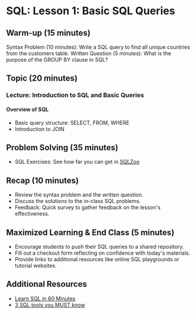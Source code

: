 # SQL: Lesson 1: Basic SQL Queries

## Warm-up (15 minutes)

Syntax Problem (10 minutes): Write a SQL query to find all unique countries from the customers table.
Written Question (5 minutes): What is the purpose of the GROUP BY clause in SQL?

## Topic (20 minutes)

### Lecture: Introduction to SQL and Basic Queries

#### Overview of SQL

- Basic query structure: SELECT, FROM, WHERE
- Introduction to JOIN

## Problem Solving (35 minutes)

- SQL Exercises:
  See how far you can get in [SQLZoo](https://sqlzoo.net/wiki/SQL_Tutorial)

## Recap (10 minutes)

- Review the syntax problem and the written question.
- Discuss the solutions to the in-class SQL problems.
- Feedback: Quick survey to gather feedback on the lesson's effectiveness.

## Maximized Learning & End Class (5 minutes)

- Encourage students to push their SQL queries to a shared repository.
- Fill out a checkout form reflecting on confidence with today's materials.
- Provide links to additional resources like online SQL playgrounds or tutorial websites.

## Additional Resources

- [Learn SQL in 60 Minutes](https://www.youtube.com/watch?v=p3qvj9hO_Bo&t=25s)
- [3 SQL tools you MUST know](https://youtube.com/shorts/cTNcvAoFr9Q?si=jRRpHOdUpeJPLmY7)
